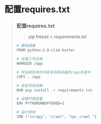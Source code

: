 #  配置requires.txt

> ### 配置requires.txt
>
>> pip freeze > requirements.txt
>>
>
> ```bash
> # 基础镜像
> FROM python:3.8-slim-buster
>
> # 设置工作目录
> WORKDIR /app
>
> # 将当前目录的内容复制到容器的/app目录中
> COPY . /app
>
> # 安装项目依赖
> RUN pip install -r requirements.txt
>
> # 设置环境变量
> ENV PYTHONUNBUFFERED=1
>
> # 运行爬虫
> CMD ["scrapy", "crawl", "npr_crawl "]
>
> ```
